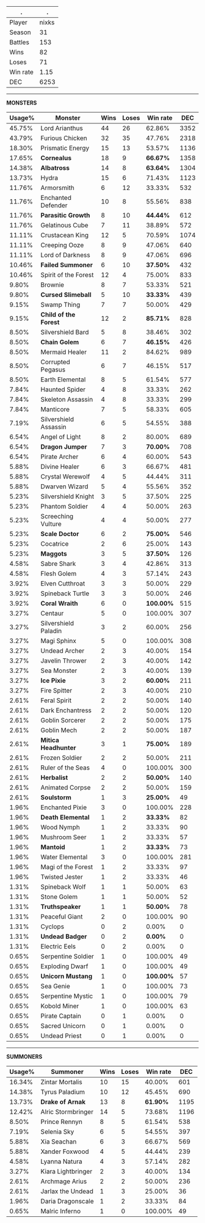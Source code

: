 .|.
|-|-
Player|nixks
Season|31
Battles|153
Wins|82
Loses|71
Win rate|1.15
DEC|6253

---
**MONSTERS**

Usage%|Monster|Wins|Loses|Win rate|DEC|
-|-|-|-|-|-|
45.75%|Lord Arianthus|44|26|62.86%|3352|
43.79%|Furious Chicken|32|35|47.76%|2318|
18.30%|Prismatic Energy|15|13|53.57%|1136|
17.65%|**Cornealus**|18|9|**66.67%**|1358|
14.38%|**Albatross**|14|8|**63.64%**|1304|
13.73%|Hydra|15|6|71.43%|1123|
11.76%|Armorsmith|6|12|33.33%|532|
11.76%|Enchanted Defender|10|8|55.56%|838|
11.76%|**Parasitic Growth**|8|10|**44.44%**|612|
11.76%|Gelatinous Cube|7|11|38.89%|572|
11.11%|Crustacean King|12|5|70.59%|1074|
11.11%|Creeping Ooze|8|9|47.06%|640|
11.11%|Lord of Darkness|8|9|47.06%|696|
10.46%|**Failed Summoner**|6|10|**37.50%**|432|
10.46%|Spirit of the Forest|12|4|75.00%|833|
9.80%|Brownie|8|7|53.33%|521|
9.80%|**Cursed Slimeball**|5|10|**33.33%**|439|
9.15%|Swamp Thing|7|7|50.00%|429|
9.15%|**Child of the Forest**|12|2|**85.71%**|828|
8.50%|Silvershield Bard|5|8|38.46%|302|
8.50%|**Chain Golem**|6|7|**46.15%**|426|
8.50%|Mermaid Healer|11|2|84.62%|989|
8.50%|Corrupted Pegasus|6|7|46.15%|517|
8.50%|Earth Elemental|8|5|61.54%|577|
7.84%|Haunted Spider|4|8|33.33%|262|
7.84%|Skeleton Assassin|4|8|33.33%|299|
7.84%|Manticore|7|5|58.33%|605|
7.19%|Silvershield Assassin|6|5|54.55%|388|
6.54%|Angel of Light|8|2|80.00%|689|
6.54%|**Dragon Jumper**|7|3|**70.00%**|708|
6.54%|Pirate Archer|6|4|60.00%|543|
5.88%|Divine Healer|6|3|66.67%|481|
5.88%|Crystal Werewolf|4|5|44.44%|311|
5.88%|Dwarven Wizard|5|4|55.56%|352|
5.23%|Silvershield Knight|3|5|37.50%|225|
5.23%|Phantom Soldier|4|4|50.00%|263|
5.23%|Screeching Vulture|4|4|50.00%|277|
5.23%|**Scale Doctor**|6|2|**75.00%**|546|
5.23%|Cocatrice|2|6|25.00%|143|
5.23%|**Maggots**|3|5|**37.50%**|126|
4.58%|Sabre Shark|3|4|42.86%|313|
4.58%|Flesh Golem|4|3|57.14%|243|
3.92%|Elven Cutthroat|3|3|50.00%|229|
3.92%|Spineback Turtle|3|3|50.00%|246|
3.92%|**Coral Wraith**|6|0|**100.00%**|515|
3.27%|Centaur|5|0|100.00%|307|
3.27%|Silvershield Paladin|3|2|60.00%|256|
3.27%|Magi Sphinx|5|0|100.00%|308|
3.27%|Undead Archer|2|3|40.00%|154|
3.27%|Javelin Thrower|2|3|40.00%|142|
3.27%|Sea Monster|2|3|40.00%|139|
3.27%|**Ice Pixie**|3|2|**60.00%**|211|
3.27%|Fire Spitter|2|3|40.00%|210|
2.61%|Feral Spirit|2|2|50.00%|140|
2.61%|Dark Enchantress|2|2|50.00%|120|
2.61%|Goblin Sorcerer|2|2|50.00%|175|
2.61%|Goblin Mech|2|2|50.00%|187|
2.61%|**Mitica Headhunter**|3|1|**75.00%**|189|
2.61%|Frozen Soldier|2|2|50.00%|211|
2.61%|Ruler of the Seas|4|0|100.00%|300|
2.61%|**Herbalist**|2|2|**50.00%**|140|
2.61%|Animated Corpse|2|2|50.00%|159|
2.61%|**Soulstorm**|1|3|**25.00%**|49|
1.96%|Enchanted Pixie|3|0|100.00%|228|
1.96%|**Death Elemental**|1|2|**33.33%**|82|
1.96%|Wood Nymph|1|2|33.33%|90|
1.96%|Mushroom Seer|1|2|33.33%|57|
1.96%|**Mantoid**|1|2|**33.33%**|73|
1.96%|Water Elemental|3|0|100.00%|281|
1.96%|Magi of the Forest|1|2|33.33%|97|
1.96%|Twisted Jester|1|2|33.33%|46|
1.31%|Spineback Wolf|1|1|50.00%|63|
1.31%|Stone Golem|1|1|50.00%|52|
1.31%|**Truthspeaker**|1|1|**50.00%**|78|
1.31%|Peaceful Giant|2|0|100.00%|90|
1.31%|Cyclops|0|2|0.00%|0|
1.31%|**Undead Badger**|0|2|**0.00%**|0|
1.31%|Electric Eels|0|2|0.00%|0|
0.65%|Serpentine Soldier|1|0|100.00%|49|
0.65%|Exploding Dwarf|1|0|100.00%|49|
0.65%|**Unicorn Mustang**|1|0|**100.00%**|57|
0.65%|Sea Genie|1|0|100.00%|73|
0.65%|Serpentine Mystic|1|0|100.00%|79|
0.65%|Kobold Miner|1|0|100.00%|63|
0.65%|Pirate Captain|0|1|0.00%|0|
0.65%|Sacred Unicorn|0|1|0.00%|0|
0.65%|Undead Priest|0|1|0.00%|0|

---
**SUMMONERS**

Usage%|Summoner|Wins|Loses|Win rate|DEC|
-|-|-|-|-|-|
16.34%|Zintar Mortalis|10|15|40.00%|601|
14.38%|Tyrus Paladium|10|12|45.45%|690|
13.73%|**Drake of Arnak**|13|8|**61.90%**|1195|
12.42%|Alric Stormbringer|14|5|73.68%|1196|
8.50%|Prince Rennyn|8|5|61.54%|538|
7.19%|Selenia Sky|6|5|54.55%|397|
5.88%|Xia Seachan|6|3|66.67%|569|
5.88%|Xander Foxwood|4|5|44.44%|239|
4.58%|Lyanna Natura|4|3|57.14%|282|
3.27%|Kiara Lightbringer|2|3|40.00%|134|
2.61%|Archmage Arius|2|2|50.00%|236|
2.61%|Jarlax the Undead|1|3|25.00%|36|
1.96%|Daria Dragonscale|1|2|33.33%|84|
0.65%|Malric Inferno|1|0|100.00%|49|
